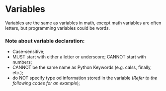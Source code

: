 # Variables
  Variables are the same as variables in math, except math variables are often letters, but programming variables could be words.

### Note about variable declaration:
 - Case-sensitive;
 - MUST start with either a letter or underscore; CANNOT start with numbers;
 - CANNOT be the same name as Python Keywords (e.g. calss, finally, etc.);
 - do NOT specify type od information stored in the variable (*Refer to the following codes for an example*);
